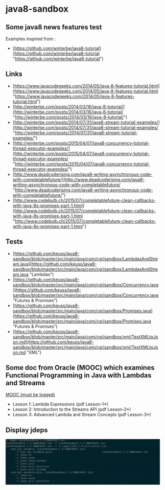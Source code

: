 # java8-sandbox

## Some java8 news features test

Examples inspired from :

 - [https://github.com/winterbe/java8-tutorial](https://github.com/winterbe/java8-tutorial "https://github.com/winterbe/java8-tutorial")

## Links

 - [https://www.javacodegeeks.com/2014/05/java-8-features-tutorial.html](https://www.javacodegeeks.com/2014/05/java-8-features-tutorial.html "https://www.javacodegeeks.com/2014/05/java-8-features-tutorial.html")
 - [http://winterbe.com/posts/2014/03/16/java-8-tutorial/](http://winterbe.com/posts/2014/03/16/java-8-tutorial/ "http://winterbe.com/posts/2014/03/16/java-8-tutorial/")
 - [http://winterbe.com/posts/2014/07/31/java8-stream-tutorial-examples/](http://winterbe.com/posts/2014/07/31/java8-stream-tutorial-examples/ "http://winterbe.com/posts/2014/07/31/java8-stream-tutorial-examples/")
 - [http://winterbe.com/posts/2015/04/07/java8-concurrency-tutorial-thread-executor-examples/](http://winterbe.com/posts/2015/04/07/java8-concurrency-tutorial-thread-executor-examples/ "http://winterbe.com/posts/2015/04/07/java8-concurrency-tutorial-thread-executor-examples/")
 - [http://www.deadcoderising.com/java8-writing-asynchronous-code-with-completablefuture/](http://www.deadcoderising.com/java8-writing-asynchronous-code-with-completablefuture/ "http://www.deadcoderising.com/java8-writing-asynchronous-code-with-completablefuture/")
 - [http://www.codebulb.ch/2015/07/completablefuture-clean-callbacks-with-java-8s-promises-part-1.html](http://www.codebulb.ch/2015/07/completablefuture-clean-callbacks-with-java-8s-promises-part-1.html "http://www.codebulb.ch/2015/07/completablefuture-clean-callbacks-with-java-8s-promises-part-1.html")


## Tests

 - [https://github.com/keuss/java8-sandbox/blob/master/src/main/java/com/cgi/sandbox/LambdasAndStream.java](https://github.com/keuss/java8-sandbox/blob/master/src/main/java/com/cgi/sandbox/LambdasAndStream.java "Lambdas")
 - [https://github.com/keuss/java8-sandbox/blob/master/src/main/java/com/cgi/sandbox/Concurrency.java](https://github.com/keuss/java8-sandbox/blob/master/src/main/java/com/cgi/sandbox/Concurrency.java "Futures & Promises")
 - [https://github.com/keuss/java8-sandbox/blob/master/src/main/java/com/cgi/sandbox/Promises.java](https://github.com/keuss/java8-sandbox/blob/master/src/main/java/com/cgi/sandbox/Promises.java "Futures & Promises")
 - [https://github.com/keuss/java8-sandbox/blob/master/src/main/java/com/cgi/sandbox/xml/TestXMLtoJson.md](https://github.com/keuss/java8-sandbox/blob/master/src/main/java/com/cgi/sandbox/xml/TestXMLtoJson.md "XML")

## Some doc from Oracle (MOOC) which examines Functional Programming in Java with Lambdas and Streams

[MOOC (must be logged)](https://apexapps.oracle.com/pls/apex/f?p=44785:141:114096047542965::NO::P141_PAGE_ID,P141_SECTION_ID,P141_PREV_PAGE,P141_EVENT_ID:478,3496,,)

 - Lesson 1: Lambda Expressions (pdf Lesson-1*)
 - Lesson 2: Introduction to the Streams API (pdf Lesson-2*)
 - Lesson 3: Advanced Lambda and Stream Concepts (pdf Lesson-3*)

## Display jdeps

![alt tag](./Capture.PNG)
